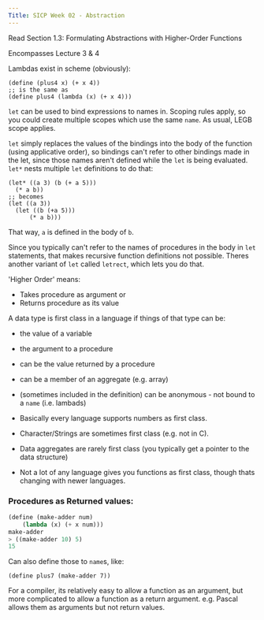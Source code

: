 ```yaml
---
Title: SICP Week 02 - Abstraction
---
```


Read Section 1.3: Formulating Abstractions with Higher-Order Functions

Encompasses Lecture 3 & 4

Lambdas exist in scheme (obviously):

```
(define (plus4 x) (+ x 4))
;; is the same as
(define plus4 (lambda (x) (+ x 4)))
```

`let` can be used to bind expressions to names in. Scoping rules apply, so you could create multiple scopes which use the same `name`. As usual, LEGB scope applies.

`let` simply replaces the values of the bindings into the body of the function (using applicative order), so bindings can't refer to other bindings made in the let, since those names aren't defined while the `let` is being evaluated. `let*` nests multiple `let` definitions to do that:

```
(let* ((a 3) (b (+ a 5)))
  (* a b))
;; becomes
(let ((a 3))
  (let ((b (+a 5)))
      (* a b)))
```

That way, `a` is defined in the body of `b`.

Since you typically can't refer to the names of procedures in the body in `let` statements, that makes recursive function definitions not possible. Theres another variant of `let` called `letrect`, which lets you do that.

'Higher Order' means:

* Takes procedure as argument or
* Returns procedure as its value

A data type is first class in a language if things of that type can be:

* the value of a variable
* the argument to a procedure
* can be the value returned by a procedure
* can be a member of an aggregate (e.g. array)
* (sometimes included in the definition) can be anonymous - not bound to a `name` (i.e. lambads)

* Basically every language supports numbers as first class.
* Character/Strings are sometimes first class (e.g. not in C).
* Data aggregates are rarely first class (you typically get a pointer to the data structure)
* Not a lot of any language gives you functions as first class, though thats changing with newer languages.

### Procedures as Returned values:

```scheme
(define (make-adder num)
	(lambda (x) (+ x num)))
make-adder
> ((make-adder 10) 5)
15
```

Can also define those to `name`s, like:

```
(define plus7 (make-adder 7))
```

For a compiler, its relatively easy to allow a function as an argument, but more complicated to allow a function as a return argument. e.g. Pascal allows them as arguments but not return values.


